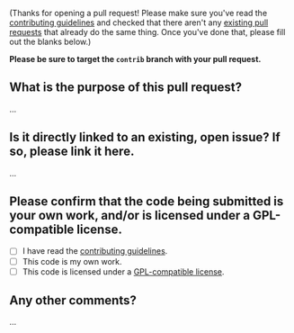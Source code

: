 (Thanks for opening a pull request! Please make sure you've read the [contributing guidelines](https://github.com/Gravecat/Greave/blob/main/.github/CONTRIBUTING.md) and checked that there aren't any [existing pull requests](https://github.com/Gravecat/Greave/pulls) that already do the same thing. Once you've done that, please fill out the blanks below.)

**Please be sure to target the `contrib` branch with your pull request.**

What is the purpose of this pull request?
-----------------------------------------
…

Is it directly linked to an existing, open issue? If so, please link it here.
-----------------------------------------------------------------------------
…

Please confirm that the code being submitted is your own work, and/or is licensed under a GPL-compatible license.
-----------------------------------------------------------------------------------------------------------------
- [ ] I have read the [contributing guidelines](https://github.com/Gravecat/Greave/blob/main/.github/CONTRIBUTING.md).
- [ ] This code is my own work.
- [ ] This code is licensed under a [GPL-compatible license](https://www.gnu.org/licenses/license-list.en.html#GPLCompatibleLicenses).

Any other comments?
-------------------
…
